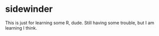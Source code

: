 # sidewinder

This is just for learning some R, dude.
Still having some trouble, but I am learning I think.